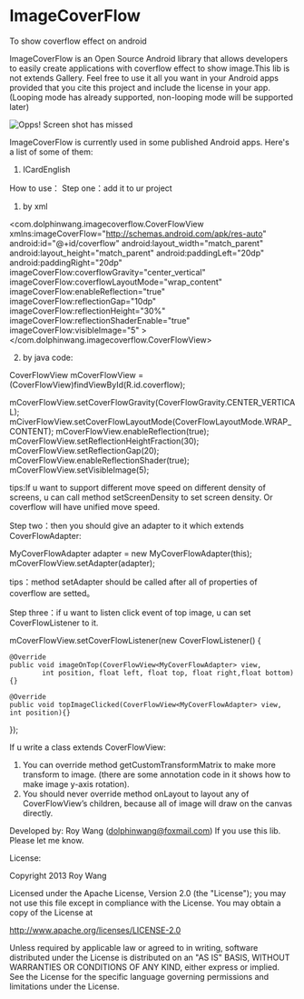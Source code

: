 ImageCoverFlow
==============

To show coverflow effect on android

ImageCoverFlow is an Open Source Android library that allows developers to easily create applications with coverflow effect to show image.This lib is not extends Gallery. Feel free to use it all you want in your Android apps provided that you cite this project and include the license in your app. (Looping mode has already supported, non-looping mode will be supported later)

![Opps! Screen shot has missed](https://github.com/dolphinwang/ImageCoverFlow/raw/master/imagecoverflow_screenshot.png)


ImageCoverFlow is currently used in some published Android apps. Here's a list of some of them:

1. ICardEnglish


How to use：
Step one：add it to ur project
1. by xml

<com.dolphinwang.imagecoverflow.CoverFlowView
        xmlns:imageCoverFlow="http://schemas.android.com/apk/res-auto"
        android:id="@+id/coverflow"
        android:layout_width="match_parent"
        android:layout_height="match_parent"
        android:paddingLeft="20dp"
        android:paddingRight="20dp"
        imageCoverFlow:coverflowGravity="center_vertical"
	imageCoverFlow:coverflowLayoutMode="wrap_content"
        imageCoverFlow:enableReflection="true"
        imageCoverFlow:reflectionGap="10dp"
        imageCoverFlow:reflectionHeight="30%"
        imageCoverFlow:reflectionShaderEnable="true"
        imageCoverFlow:visibleImage="5" >
</com.dolphinwang.imagecoverflow.CoverFlowView>

2. by java code:

CoverFlowView<MyCoverFlowAdapter> mCoverFlowView = (CoverFlowView<MyCoverFlowAdapter>)findViewById(R.id.coverflow);
		
mCoverFlowView.setCoverFlowGravity(CoverFlowGravity.CENTER_VERTICAL);
mCiverFlowView.setCoverFlowLayoutMode(CoverFlowLayoutMode.WRAP_CONTENT);
mCoverFlowView.enableReflection(true);
mCoverFlowView.setReflectionHeightFraction(30);
mCoverFlowView.setReflectionGap(20);
mCoverFlowView.enableReflectionShader(true);
mCoverFlowView.setVisibleImage(5);

tips:If u want to support different move speed on different density of screens,
     u can call method setScreenDensity to set screen density. Or coverflow 
     will have unified move speed.


Step two：then you should give an adapter to it which extends CoverFlowAdapter:

MyCoverFlowAdapter adapter = new MyCoverFlowAdapter(this);
mCoverFlowView.setAdapter(adapter);

tips：method setAdapter should be called after all of properties of coverflow are setted。


Step three：if u want to listen click event of top image, u can set CoverFlowListener to
            it.

mCoverFlowView.setCoverFlowListener(new CoverFlowListener<MyCoverFlowAdapter>() {

	@Override
	public void imageOnTop(CoverFlowView<MyCoverFlowAdapter> view,
			int position, float left, float top, float right,float bottom) {}

	@Override
	public void topImageClicked(CoverFlowView<MyCoverFlowAdapter> view, int position){}
});


If u write a class extends CoverFlowView:

1. You can override method getCustomTransformMatrix to make more transform to image.
   (there are some annotation code in it shows how to make image y-axis rotation).
2. You should never override method onLayout to layout any of CoverFlowView’s children,
   because all of image will draw on the canvas directly.


Developed by: 
Roy Wang (dolphinwang@foxmail.com)
If you use this lib. Please let me know.


License:

Copyright 2013 Roy Wang

Licensed under the Apache License, Version 2.0 (the "License");
you may not use this file except in compliance with the License.
You may obtain a copy of the License at

http://www.apache.org/licenses/LICENSE-2.0

Unless required by applicable law or agreed to in writing, software
distributed under the License is distributed on an "AS IS" BASIS,
WITHOUT WARRANTIES OR CONDITIONS OF ANY KIND, either express or implied.
See the License for the specific language governing permissions and
limitations under the License.
